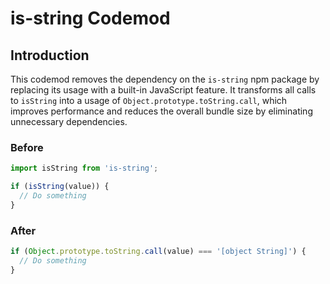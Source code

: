 # is-string Codemod

## Introduction

This codemod removes the dependency on the `is-string` npm package by replacing its usage with a built-in JavaScript feature. It transforms all calls to `isString` into a usage of `Object.prototype.toString.call`, which improves performance and reduces the overall bundle size by eliminating unnecessary dependencies.

### Before

```javascript
import isString from 'is-string';

if (isString(value)) {
  // Do something
}
```

### After

```javascript
if (Object.prototype.toString.call(value) === '[object String]') {
  // Do something
}
```